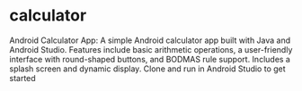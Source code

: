 # calculator
Android Calculator App: A simple Android calculator app built with Java and Android Studio. Features include basic arithmetic operations, a user-friendly interface with round-shaped buttons, and BODMAS rule support. Includes a splash screen and dynamic display. Clone and run in Android Studio to get started
